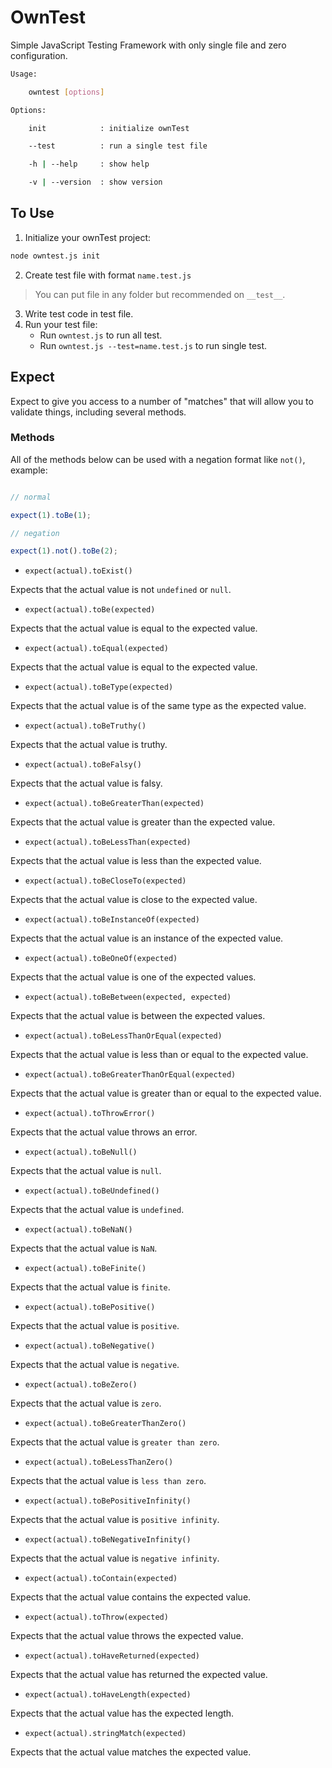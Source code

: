 
# OwnTest

Simple JavaScript Testing Framework with only single file and zero configuration.

```bash
Usage:

	owntest [options]

Options:

	init            : initialize ownTest

	--test          : run a single test file

	-h | --help     : show help

	-v | --version  : show version
```

## To Use
1. Initialize your ownTest project:
```bash
node owntest.js init
```
2. Create test file with format `name.test.js`

> You can put file in any folder but recommended on `__test__`.

3. Write test code in test file.
4. Run your test file:
  	- Run `owntest.js` to run all test.
  	- Run `owntest.js --test=name.test.js` to run single test.


## Expect

Expect to give you access to a number of "matches" that will allow you to validate things, including several methods.


### Methods

All of the methods below can be used with a negation format like `not()`, example:

```js

// normal

expect(1).toBe(1);

// negation

expect(1).not().toBe(2);

```

- `expect(actual).toExist()`

Expects that the actual value is not `undefined` or `null`.

- `expect(actual).toBe(expected)`

Expects that the actual value is equal to the expected value.

- `expect(actual).toEqual(expected)`

Expects that the actual value is equal to the expected value.

- `expect(actual).toBeType(expected)`

Expects that the actual value is of the same type as the expected value.

- `expect(actual).toBeTruthy()`

Expects that the actual value is truthy.

- `expect(actual).toBeFalsy()`

Expects that the actual value is falsy.

- `expect(actual).toBeGreaterThan(expected)`

Expects that the actual value is greater than the expected value.

- `expect(actual).toBeLessThan(expected)`

Expects that the actual value is less than the expected value.

- `expect(actual).toBeCloseTo(expected)`

Expects that the actual value is close to the expected value.

- `expect(actual).toBeInstanceOf(expected)`

Expects that the actual value is an instance of the expected value.

- `expect(actual).toBeOneOf(expected)`

Expects that the actual value is one of the expected values.

- `expect(actual).toBeBetween(expected, expected)`

Expects that the actual value is between the expected values.

- `expect(actual).toBeLessThanOrEqual(expected)`

Expects that the actual value is less than or equal to the expected value.

- `expect(actual).toBeGreaterThanOrEqual(expected)`

Expects that the actual value is greater than or equal to the expected value.

- `expect(actual).toThrowError()`

Expects that the actual value throws an error.

- `expect(actual).toBeNull()`

Expects that the actual value is `null`.

- `expect(actual).toBeUndefined()`

Expects that the actual value is `undefined`.

- `expect(actual).toBeNaN()`

Expects that the actual value is `NaN`.

- `expect(actual).toBeFinite()`

Expects that the actual value is `finite`.

- `expect(actual).toBePositive()`

Expects that the actual value is `positive`.

- `expect(actual).toBeNegative()`

Expects that the actual value is `negative`.

- `expect(actual).toBeZero()`

Expects that the actual value is `zero`.

- `expect(actual).toBeGreaterThanZero()`

Expects that the actual value is `greater than zero`.

- `expect(actual).toBeLessThanZero()`

Expects that the actual value is `less than zero`.

- `expect(actual).toBePositiveInfinity()`

Expects that the actual value is `positive infinity`.

- `expect(actual).toBeNegativeInfinity()`

Expects that the actual value is `negative infinity`.

- `expect(actual).toContain(expected)`

Expects that the actual value contains the expected value.

- `expect(actual).toThrow(expected)`

Expects that the actual value throws the expected value.

- `expect(actual).toHaveReturned(expected)`

Expects that the actual value has returned the expected value.

- `expect(actual).toHaveLength(expected)`

Expects that the actual value has the expected length.

- `expect(actual).stringMatch(expected)`

Expects that the actual value matches the expected value.